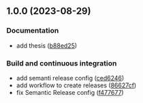 ## 1.0.0 (2023-08-29)


### Documentation

* add thesis ([b88ed25](https://github.com/FilippoVissani/bachelor-thesis/commit/b88ed25a123d350ce71bd3d5acaf116d7dc201f4))


### Build and continuous integration

* add semanti release config ([ced6246](https://github.com/FilippoVissani/bachelor-thesis/commit/ced6246e56a8cf4af2594d616997093ddd25af64))
* add workflow to create releases ([86627cf](https://github.com/FilippoVissani/bachelor-thesis/commit/86627cfe2c1cbc132c4d345a76cc8004e4167713))
* fix Semantic Release config ([f477677](https://github.com/FilippoVissani/bachelor-thesis/commit/f477677faa91552b58cc228e211b656b335d3ce9))

